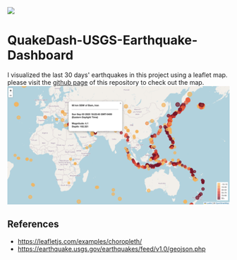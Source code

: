 ![](https://images.openai.com/blob/373bf52a-5373-4d4e-88fe-7fbf738ec6d1/improving-mathematical-reasoning-with-process-supervision.jpg?trim=0,0,0,0&width=1000)
# QuakeDash-USGS-Earthquake-Dashboard
I visualized the last 30 days' earthquakes in this project using a leaflet map. 
please visit the [github page](https://mahsabakhtiari.github.io/QuakeDash/) of this repository to check out the map.
![](https://github.com/MahsaBakhtiari/QuakeDash/blob/main/Images/Screenshot%202023-09-03%20at%206.25.06%20PM.png)

## References 
* https://leafletjs.com/examples/choropleth/
* https://earthquake.usgs.gov/earthquakes/feed/v1.0/geojson.php


